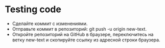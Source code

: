 # Testing code

- Сделайте коммит с изменениями.
- Отправьте коммит в репозиторий: git push -u origin new-text.
- Откройте репозиторий на GitHub в браузере, переключитесь на ветку new-text и скопируйте ссылку из адресной строки браузера.